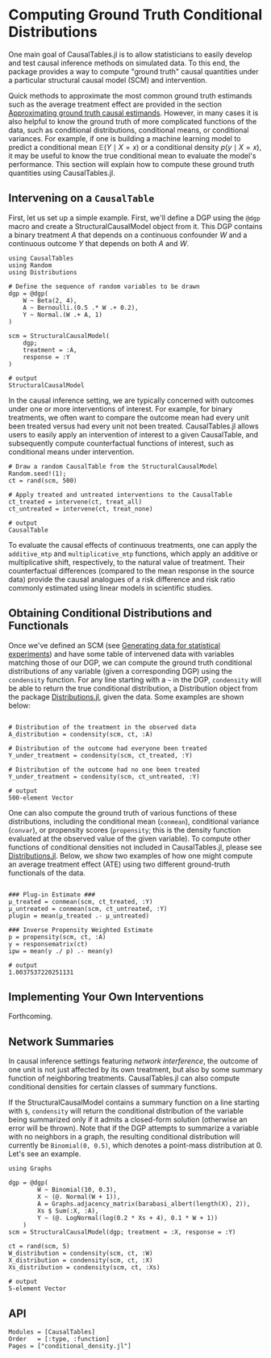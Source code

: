 # Computing Ground Truth Conditional Distributions

One main goal of CausalTables.jl is to allow statisticians to easily develop and test causal inference methods on simulated data. To this end, the package provides a way to compute "ground truth" causal quantities under a particular structural causal model (SCM) and intervention.

Quick methods to approximate the most common ground truth estimands such as the average treatment effect are provided in the section [Approximating ground truth causal estimands](estimands.md). However, in many cases it is also helpful to know the ground truth of more complicated functions of the data, such as conditional distributions, conditional means, or conditional variances. For example, if one is building a machine learning model to predict a conditional mean $\mathbb{E}(Y \mid X = x)$ or a conditional density $p(y \mid X = x)$, it may be useful to know the true conditional mean to evaluate the model's performance. This section will explain how to compute these ground truth quantities using CausalTables.jl.

## Intervening on a `CausalTable`

First, let us set up a simple example. First, we'll define a DGP using the `@dgp` macro and create a StructuralCausalModel object from it. This DGP contains a binary treatment $A$ that depends on a continuous confounder $W$ and a continuous outcome $Y$ that depends on both $A$ and $W$. 

```jldoctest truthtest; output = false, filter = r"(?<=.{21}).*"s
using CausalTables
using Random
using Distributions

# Define the sequence of random variables to be drawn
dgp = @dgp(
    W ~ Beta(2, 4),
    A ~ Bernoulli.(0.5 .* W .+ 0.2),
    Y ~ Normal.(W .+ A, 1)
)

scm = StructuralCausalModel(
    dgp;
    treatment = :A,
    response = :Y
)

# output
StructuralCausalModel
```

In the causal inference setting, we are typically concerned with outcomes under one or more interventions of interest. For example, for binary treatments, we often want to compare the outcome mean had every unit been treated versus had every unit not been treated. CausalTables.jl allows users to easily apply an intervention of interest to a given CausalTable, and subsequently compute counterfactual functions of interest, such as conditional means under intervention.

```jldoctest truthtest; output = false, filter = r"(?<=.{11}).*"s
# Draw a random CausalTable from the StructuralCausalModel
Random.seed!(1);
ct = rand(scm, 500)

# Apply treated and untreated interventions to the CausalTable
ct_treated = intervene(ct, treat_all)
ct_untreated = intervene(ct, treat_none)

# output
CausalTable
```

To evaluate the causal effects of continuous treatments, one can apply the `additive_mtp` and `multiplicative_mtp` functions, which apply an additive or multiplicative shift, respectively, to the natural value of treatment. Their counterfactual differences (compared to the mean response in the source data) provide the causal analogues of a risk difference and risk ratio commonly estimated using linear models in scientific studies. 

## Obtaining Conditional Distributions and Functionals

Once we've defined an SCM (see [Generating data for statistical experiments](generating-data.md)) and have some table of intervened data with variables matching those of our DGP, we can compute the ground truth conditional distributions of any variable (given a corresponding DGP) using the `condensity` function. For any line starting with a `~` in the DGP, `condensity` will be able to return the true conditional distribution, a Distribution object from the package [Distributions.jl](https://juliastats.org/Distributions.jl/stable/), given the data. Some examples are shown below:

```jldoctest truthtest; output = false, filter = r"(?<=.{18}).*"s

# Distribution of the treatment in the observed data
A_distribution = condensity(scm, ct, :A)

# Distribution of the outcome had everyone been treated
Y_under_treatment = condensity(scm, ct_treated, :Y)

# Distribution of the outcome had no one been treated
Y_under_treatment = condensity(scm, ct_untreated, :Y)

# output
500-element Vector
```

One can also compute the ground truth of various functions of these distributions, including the conditional mean (`conmean`), conditional variance (`convar`), or propensity scores (`propensity`; this is the density function evaluated at the observed value of the given variable). To compute other functions of conditional densities not included in CausalTables.jl, please see [Distributions.jl](https://juliastats.org/Distributions.jl/stable/). Below, we show two examples of how one might compute an average treatment effect (ATE) using two different ground-truth functionals of the data.

```jldoctest truthtest; output = false, filter = r"(?<=.{16}).*"s

### Plug-in Estimate ###
μ_treated = conmean(scm, ct_treated, :Y) 
μ_untreated = conmean(scm, ct_untreated, :Y) 
plugin = mean(μ_treated .- μ_untreated) 

### Inverse Propensity Weighted Estimate
p = propensity(scm, ct, :A) 
y = responsematrix(ct)
ipw = mean(y ./ p) .- mean(y) 

# output
1.0037537220251131
```

## Implementing Your Own Interventions

Forthcoming.

## Network Summaries

In causal inference settings featuring *network interference*, the outcome of one unit is not just affected by its own treatment, but also by some summary function of neighboring treatments. CausalTables.jl can also compute conditional densities for certain classes of summary functions. 

If the StructuralCausalModel contains a summary function on a line starting with `$`, `condensity` will return the conditional distribution of the variable being summarized only if it admits a closed-form solution (otherwise an error will be thrown). Note that if the DGP attempts to summarize a variable with no neighbors in a graph, the resulting conditional distribution will currently be `Binomial(0, 0.5)`, which denotes a point-mass distribution at 0. Let's see an example.

```jldoctest truthtest; output = false, filter = r"(?<=.{16}).*"s
using Graphs

dgp = @dgp(
        W ~ Binomial(10, 0.3),
        X ~ (@. Normal(W + 1)),
        A = Graphs.adjacency_matrix(barabasi_albert(length(X), 2)),
        Xs $ Sum(:X, :A),
        Y ~ (@. LogNormal(log(0.2 * Xs + 4), 0.1 * W + 1))
    )
scm = StructuralCausalModel(dgp; treatment = :X, response = :Y)

ct = rand(scm, 5)
W_distribution = condensity(scm, ct, :W)
X_distribution = condensity(scm, ct, :X)
Xs_distribution = condensity(scm, ct, :Xs)

# output
5-element Vector
```

## API

```@autodocs; canonical=false
Modules = [CausalTables]
Order   = [:type, :function]
Pages = ["conditional_density.jl"]
```